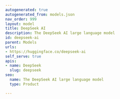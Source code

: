 ```yaml
---
autogenerated: true
autogenerated_from: models.json
nav_order: 999
layout: model
title: DeepSeek AI
description: The DeepSeek AI large language model
id: deepseek-ai
parent: Models
urls:
- https://huggingface.co/deepseek-ai
self_serve: true
apis:
- name: DeepSeek
  slug: deepseek
seo:
  name: The DeepSeek AI large language model
  type: Product

---
```


